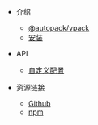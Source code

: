 - 介绍
  - [@autopack/vpack]()
  - [安装](installation.md)

- API
  - [自定义配置](api/methods.md)

- 资源链接
  - [Github](https://github.com/YanPanMichael/@autopack/vpack)
  - [npm](https://www.npmjs.com/package/@autopack/vpack)
